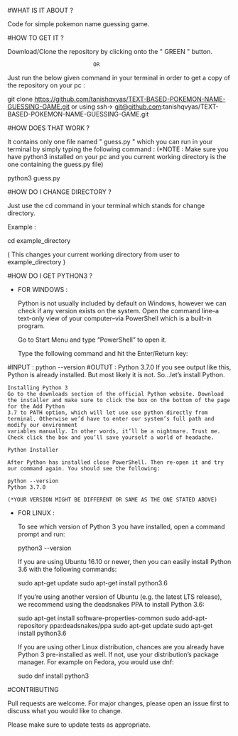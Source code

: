 #WHAT IS IT ABOUT ?

Code for simple pokemon name guessing game.

#HOW TO GET IT ?

Download/Clone the repository by clicking onto the " GREEN " button.
              
                               OR

Just run the below given command in your terminal in order to get a copy of the repository on your pc :

git clone https://github.com/tanishqvyas/TEXT-BASED-POKEMON-NAME-GUESSING-GAME.git or using ssh-> git@github.com:tanishqvyas/TEXT-BASED-POKEMON-NAME-GUESSING-GAME.git

#HOW DOES THAT WORK ?

It contains only one file named " guess.py " which you can run in your terminal by simply typing the following command :
(*NOTE : Make sure you have python3 installed on your pc and you current working directory is the one containing the guess.py file)

python3 guess.py

#HOW DO I CHANGE DIRECTORY ?

Just use the cd command in your terminal which stands for change directory.

Example :

cd example_directory

( This changes your current working directory from user to example_directory )

#HOW DO I GET PYTHON3 ?

- FOR WINDOWS :

	Python is not usually included by default on Windows, however we can check if any version exists on the system. Open the command line–a text-only view of your 		computer–via PowerShell which is a built-in program.

	Go to Start Menu and type “PowerShell” to open it.

	Type the following command and hit the Enter/Return key:

#INPUT :	  python --version
#OUTUT :          Python 3.7.0
	If you see output like this, Python is already installed. But most likely it is not. So…let’s install Python.
	
	Installing Python 3
	Go to the downloads section of the official Python website. Download the installer and make sure to click the box on the bottom of the page for the Add Python
	3.7 to PATH option, which will let use use python directly from terminal. Otherwise we’d have to enter our system’s full path and modify our environment
	variables manually. In other words, it’ll be a nightmare. Trust me. Check click the box and you’ll save yourself a world of headache.

	Python Installer

	After Python has installed close PowerShell. Then re-open it and try our command again. You should see the following:

	python --version
	Python 3.7.0

	(*YOUR VERSION MIGHT BE DIFFERENT OR SAME AS THE ONE STATED ABOVE)

- FOR LINUX : 

	To see which version of Python 3 you have installed, open a command prompt and run:

	python3 --version

	If you are using Ubuntu 16.10 or newer, then you can easily install Python 3.6 with the following commands:

	sudo apt-get update
	sudo apt-get install python3.6
	
	If you’re using another version of Ubuntu (e.g. the latest LTS release), we recommend using the deadsnakes PPA to install Python 3.6:
	
	sudo apt-get install software-properties-common
	sudo add-apt-repository ppa:deadsnakes/ppa
	sudo apt-get update
	sudo apt-get install python3.6
	
	If you are using other Linux distribution, chances are you already have Python 3 pre-installed as well. If not, use your distribution’s package manager. For 		example on Fedora, you would use dnf:
	
	sudo dnf install python3



#CONTRIBUTING

Pull requests are welcome. For major changes, please open an issue first to discuss what you would like to change.

Please make sure to update tests as appropriate.


